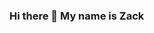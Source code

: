 ### Hi there 👋 My name is Zack

<!--
**king101-bit/king101-bit** is a ✨ _special_ ✨ repository because its `README.md` (this file) appears on your GitHub profile.

Here are some ideas to get you started:

- 🔭 I’m currently working on Socialize 
- 🌱 I’m currently learning Bootstrap
- 👯 I’m looking to collaborate on Anything in mind
- 🤔 I’m looking for help with Bootstrap forms
- 💬 Ask me about Html,Css,Scss,Python
- 📫 How to reach me: Im on twiter @KrxzyDev
- 😄 Pronouns: He/Him
- ⚡ Fun fact: I'm cool,i love linux
-->
